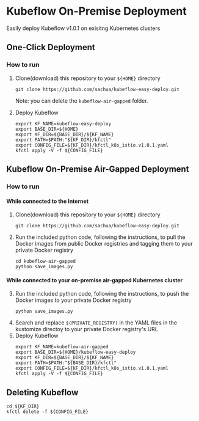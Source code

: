 # Kubeflow On-Premise Deployment

Easily deploy Kubeflow v1.0.1 on exisitng Kubernetes clusters

## One-Click Deployment

### How to run

1. Clone(download) this repository to your `${HOME}` directory
    ```
    git clone https://github.com/sachua/kubeflow-easy-deploy.git
    ```
    Note: you can delete the `kubeflow-air-gapped` folder.

2. Deploy Kubeflow
    ```
    export KF_NAME=kubeflow-easy-deploy
    export BASE_DIR=${HOME}
    export KF_DIR=${BASE_DIR}/${KF_NAME}
    export PATH=$PATH:"${KF_DIR}/kfctl"
    export CONFIG_FILE=${KF_DIR}/kfctl_k8s_istio.v1.0.1.yaml
    kfctl apply -V -f ${CONFIG_FILE}
    ```

## Kubeflow On-Premise Air-Gapped Deployment

### How to run

#### While connected to the Internet

1. Clone(download) this repository to your `${HOME}` directory
    ```
    git clone https://github.com/sachua/kubeflow-easy-deploy.git
    ```
2. Run the included python code, following the instructions, to pull the Docker images from public Docker registries and tagging them to your private Docker registry
    ```
    cd kubeflow-air-gapped
    python save_images.py
    ```
#### While connected to your on-premise air-gapped Kubernetes cluster
3. Run the included python code, following the instructions, to push the Docker images to your private Docker registry
    ```
    python save_images.py
    ```
4. Search and replace `$(PRIVATE_REGISTRY)` in the YAML files in the kustomize directoy to your private Docker registry's URL
5. Deploy Kubeflow
    ```
    export KF_NAME=kubeflow-air-gapped
    export BASE_DIR=${HOME}/kubeflow-easy-deploy
    export KF_DIR=${BASE_DIR}/${KF_NAME}
    export PATH=$PATH:"${BASE_DIR}/kfctl"
    export CONFIG_FILE=${KF_DIR}/kfctl_k8s_istio.v1.0.1.yaml
    kfctl apply -V -f ${CONFIG_FILE}
    ```


## Deleting Kubeflow
```
cd ${KF_DIR}
kfctl delete -f ${CONFIG_FILE}
```
